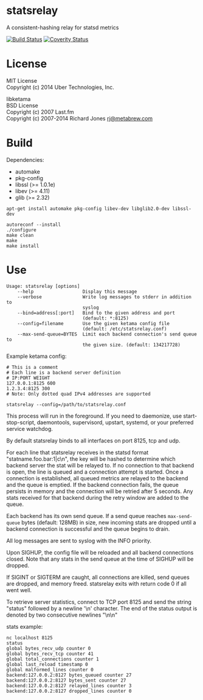 # statsrelay
A consistent-hashing relay for statsd metrics

[![Build Status](https://travis-ci.org/uber/statsrelay.svg?branch=master)](https://travis-ci.org/uber/statsrelay)
[![Coverity Status](https://scan.coverity.com/projects/2789/badge.svg)](https://scan.coverity.com/projects/2789)

# License
MIT License  
Copyright (c) 2014 Uber Technologies, Inc.

libketama  
BSD License  
Copyright (c) 2007 Last.fm  
Copyright (c) 2007-2014 Richard Jones <rj@metabrew.com>

# Build

Dependencies:
- automake
- pkg-config
- libssl (>= 1.0.1e)
- libev (>= 4.11)
- glib (>= 2.32)

```
apt-get install automake pkg-config libev-dev libglib2.0-dev libssl-dev

autoreconf --install
./configure
make clean
make
make install
```

# Use

```
Usage: statsrelay [options]
    --help                  Display this message
    --verbose               Write log messages to stderr in addition to
                            syslog
    --bind=address[:port]   Bind to the given address and port
                            (default: *:8125)
    --config=filename       Use the given ketama config file
                            (default: /etc/statsrelay.conf)
    --max-send-queue=BYTES  Limit each backend connection's send queue to
                            the given size. (default: 134217728)
```

Example ketama config:
```
# This is a comment
# Each line is a backend server definition
# IP:PORT WEIGHT
127.0.0.1:8125 600
1.2.3.4:8125 300
# Note: Only dotted quad IPv4 addresses are supported
```

```
statsrelay --config=/path/to/statsrelay.conf
```

This process will run in the foreground. If you need to daemonize, use
start-stop-script, daemontools, supervisord, upstart, systemd, or your
preferred service watchdog.

By default statsrelay binds to all interfaces on port 8125, tcp and udp.

For each line that statsrelay receives in the statsd format
"statname.foo.bar:1|c\n", the key will be hashed to determine which
backend server the stat will be relayed to. If no connection to that
backend is open, the line is queued and a connection attempt is
started. Once a connection is established, all queued metrics are
relayed to the backend and the queue is emptied. If the backend
connection fails, the queue persists in memory and the connection will
be retried after 5 seconds. Any stats received for that backend during
the retry window are added to the queue.

Each backend has its own send queue. If a send queue reaches
`max-send-queue` bytes (default: 128MB) in size, new incoming stats
are dropped until a backend connection is successful and the queue
begins to drain.

All log messages are sent to syslog with the INFO priority.

Upon SIGHUP, the config file will be reloaded and all backend
connections closed. Note that any stats in the send queue at the time
of SIGHUP will be dropped.

If SIGINT or SIGTERM are caught, all connections are killed, send
queues are dropped, and memory freed. statsrelay exits with return
code 0 if all went well.

To retrieve server statistics, connect to TCP port 8125 and send the
string "status" followed by a newline '\n' character. The end of the
status output is denoted by two consecutive newlines "\n\n"

stats example:
```
nc localhost 8125
status
global bytes_recv_udp counter 0
global bytes_recv_tcp counter 41
global total_connections counter 1
global last_reload timestamp 0
global malformed_lines counter 0
backend:127.0.0.2:8127 bytes_queued counter 27
backend:127.0.0.2:8127 bytes_sent counter 27
backend:127.0.0.2:8127 relayed_lines counter 3
backend:127.0.0.2:8127 dropped_lines counter 0

```
